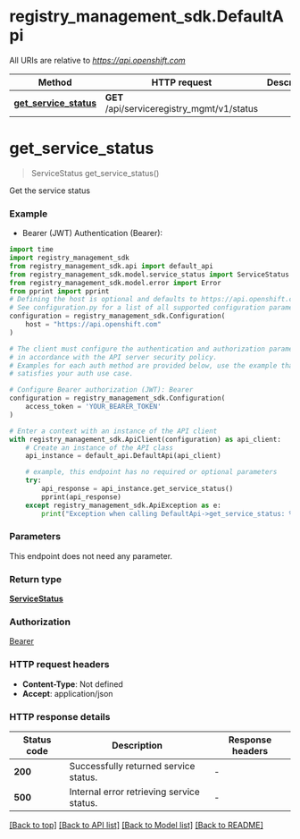 # registry_management_sdk.DefaultApi

All URIs are relative to *https://api.openshift.com*

Method | HTTP request | Description
------------- | ------------- | -------------
[**get_service_status**](DefaultApi.md#get_service_status) | **GET** /api/serviceregistry_mgmt/v1/status | 


# **get_service_status**
> ServiceStatus get_service_status()



Get the service status

### Example

* Bearer (JWT) Authentication (Bearer):

```python
import time
import registry_management_sdk
from registry_management_sdk.api import default_api
from registry_management_sdk.model.service_status import ServiceStatus
from registry_management_sdk.model.error import Error
from pprint import pprint
# Defining the host is optional and defaults to https://api.openshift.com
# See configuration.py for a list of all supported configuration parameters.
configuration = registry_management_sdk.Configuration(
    host = "https://api.openshift.com"
)

# The client must configure the authentication and authorization parameters
# in accordance with the API server security policy.
# Examples for each auth method are provided below, use the example that
# satisfies your auth use case.

# Configure Bearer authorization (JWT): Bearer
configuration = registry_management_sdk.Configuration(
    access_token = 'YOUR_BEARER_TOKEN'
)

# Enter a context with an instance of the API client
with registry_management_sdk.ApiClient(configuration) as api_client:
    # Create an instance of the API class
    api_instance = default_api.DefaultApi(api_client)

    # example, this endpoint has no required or optional parameters
    try:
        api_response = api_instance.get_service_status()
        pprint(api_response)
    except registry_management_sdk.ApiException as e:
        print("Exception when calling DefaultApi->get_service_status: %s\n" % e)
```


### Parameters
This endpoint does not need any parameter.

### Return type

[**ServiceStatus**](ServiceStatus.md)

### Authorization

[Bearer](../README.md#Bearer)

### HTTP request headers

 - **Content-Type**: Not defined
 - **Accept**: application/json


### HTTP response details

| Status code | Description | Response headers |
|-------------|-------------|------------------|
**200** | Successfully returned service status. |  -  |
**500** | Internal error retrieving service status. |  -  |

[[Back to top]](#) [[Back to API list]](../README.md#documentation-for-api-endpoints) [[Back to Model list]](../README.md#documentation-for-models) [[Back to README]](../README.md)

